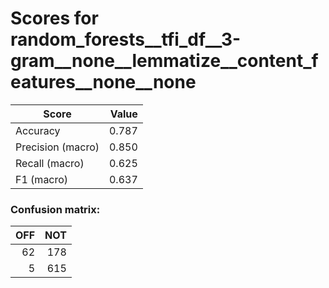 # Scores for random_forests__tfi_df__3-gram__none__lemmatize__content_features__none__none
|      Score      |Value|
|-----------------|----:|
|Accuracy         |0.787|
|Precision (macro)|0.850|
|Recall (macro)   |0.625|
|F1 (macro)       |0.637|

### Confusion matrix:
|OFF|NOT|
|--:|--:|
| 62|178|
|  5|615|
